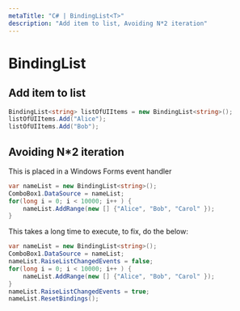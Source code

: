 ```yaml
---
metaTitle: "C# | BindingList<T>"
description: "Add item to list, Avoiding N*2 iteration"
---
```


# BindingList<T>



## Add item to list


```cs
BindingList<string> listOfUIItems = new BindingList<string>();
listOfUIItems.Add("Alice");
listOfUIItems.Add("Bob");

```



## Avoiding N*2 iteration


This is placed in a Windows Forms event handler

```cs
var nameList = new BindingList<string>();
ComboBox1.DataSource = nameList;
for(long i = 0; i < 10000; i++ ) {
    nameList.AddRange(new [] {"Alice", "Bob", "Carol" });
} 

```

This takes a long time to execute, to fix, do the below:

```cs
var nameList = new BindingList<string>();
ComboBox1.DataSource = nameList;
nameList.RaiseListChangedEvents = false;
for(long i = 0; i < 10000; i++ ) {
    nameList.AddRange(new [] {"Alice", "Bob", "Carol" });
} 
nameList.RaiseListChangedEvents = true;
nameList.ResetBindings();

```

